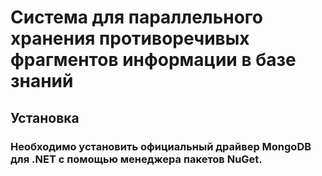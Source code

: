 # Система для параллельного хранения противоречивых фрагментов информации в базе знаний
## Установка
### Необходимо установить официальный драйвер MongoDB для .NET с помощью менеджера пакетов NuGet.
